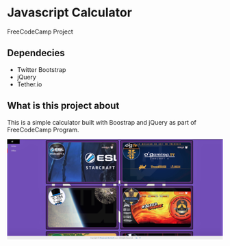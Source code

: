 # Javascript Calculator
FreeCodeCamp Project

## Dependecies
* Twitter Bootstrap
* jQuery
* Tether.io

## What is this project about
This is a simple calculator built with Boostrap and jQuery
as part of FreeCodeCamp Program.

![snippet](img/preview.png)
